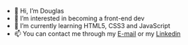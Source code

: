 - 👋 Hi, I’m Douglas
- 👀 I’m interested in becoming a front-end dev
- 🌱 I’m currently learning HTML5, CSS3 and JavaScript
- 📫 You can contact me through my <a href=mailto:douglasgjar@gmail.com target="_blank" rel="external">E-mail</a> or my  <a href="https://www.linkedin.com/in/douglasgjar/" target="_blank" rel="external">Linkedin</a> 

<!---
douglasgjar/douglasgjar is a ✨ special ✨ repository because its `README.md` (this file) appears on your GitHub profile.
You can click the Preview link to take a look at your changes.
--->
